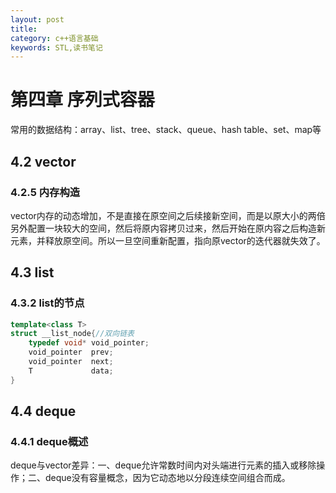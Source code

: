 ```yaml
---
layout: post
title: 
category: c++语言基础
keywords: STL,读书笔记
---
```

# 第四章 序列式容器
常用的数据结构：array、list、tree、stack、queue、hash table、set、map等

## 4.2 vector
### 4.2.5 内存构造
vector内存的动态增加，不是直接在原空间之后续接新空间，而是以原大小的两倍另外配置一块较大的空间，然后将原内容拷贝过来，然后开始在原内容之后构造新元素，并释放原空间。所以一旦空间重新配置，指向原vector的迭代器就失效了。

## 4.3 list
### 4.3.2 list的节点
```c++
template<class T>
struct __list_node{//双向链表
    typedef void* void_pointer;
    void_pointer  prev;
    void_pointer  next;
    T             data;
}
```

## 4.4 deque
### 4.4.1 deque概述
deque与vector差异：一、deque允许常数时间内对头端进行元素的插入或移除操作；二、deque没有容量概念，因为它动态地以分段连续空间组合而成。
